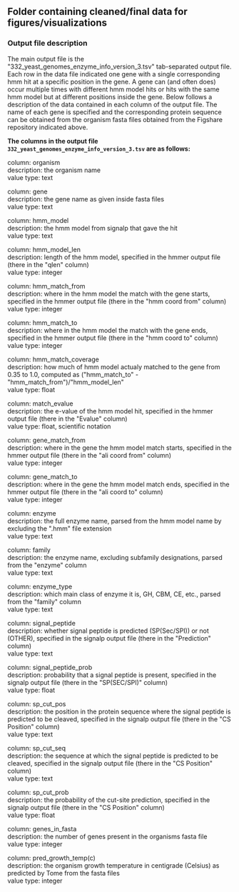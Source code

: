 ## Folder containing cleaned/final data for figures/visualizations

### Output file description
The main output file is the "332_yeast_genomes_enzyme_info_version_3.tsv" tab-separated output file. Each row in the data file indicated one gene with a single corresponding hmm hit at a specific position in the gene. A gene can (and often does) occur multiple times with different hmm model hits or hits with the same hmm model but at different positions inside the gene. Below follows a description of the data contained in each column of the output file. The name of each gene is specified and the corresponding protein sequence can be obtained from the organism fasta files obtained from the Figshare repository indicated above.

**The columns in the output file `332_yeast_genomes_enzyme_info_version_3.tsv` are as follows:**

column: organism \
description: the organism name \
value type: text


column: gene \
description: the gene name as given inside fasta files \
value type: text


column: hmm_model \
description: the hmm model from signalp that gave the hit \
value type: text


column: hmm_model_len \
description: length of the hmm model, specified in the hmmer output file (there in the "qlen" column) \
value type: integer


column: hmm_match_from \
description: where in the hmm model the match with the gene starts,  specified in the hmmer output file (there in the "hmm coord from" column) \
value type: integer


column: hmm_match_to \
description: where in the hmm model the match with the gene ends,  specified in the hmmer output file (there in the "hmm coord to" column) \
value type: integer


column: hmm_match_coverage \
description: how much of hmm model actualy matched to the gene from 0.35 to 1.0, computed as ("hmm_match_to" - "hmm_match_from")/"hmm_model_len" \
value type: float


column: match_evalue \
description: the e-value of the hmm model hit, specified in the hmmer output file (there in the "Evalue" column) \
value type: float, scientific notation


column: gene_match_from \
description: where in the gene the hmm model match starts, specified in the hmmer output file (there in the "ali coord from" column) \
value type: integer


column: gene_match_to \
description: where in the gene the hmm model match ends, specified in the hmmer output file (there in the "ali coord to" column) \
value type: integer


column: enzyme \
description: the full enzyme name, parsed from the hmm model name by excluding the ".hmm" file extension \
value type: text


column: family \
description: the enzyme name, excluding subfamily designations, parsed from the "enzyme" column \
value type: text


column: enzyme_type \
description: which main class of enzyme it is, GH, CBM, CE, etc., parsed from the "family" column \
value type: text


column: signal_peptide \
description: whether signal peptide is predicted (SP(Sec/SPI)) or not (OTHER), specified in the signalp output file (there in the "Prediction" column) \
value type: text


column: signal_peptide_prob \
description: probability that a signal peptide is present, specified in the signalp output file (there in the "SP(SEC/SPI)" column) \
value type: float


column: sp_cut_pos \
description: the position in the protein sequence where the signal peptide is predicted to be cleaved, specified in the signalp output file (there in the "CS Position" column) \
value type: text


column: sp_cut_seq \
description: the sequence at which the signal peptide is predicted to be cleaved, specified in the signalp output file (there in the "CS Position" column) \
value type: text


column: sp_cut_prob \
description: the probability of the cut-site prediction, specified in the signalp output file (there in the "CS Position" column) \
value type: float


column: genes_in_fasta \
description: the number of genes present in the organisms fasta file \
value type: integer


column: pred_growth_temp(c) \
description: the organism growth temperature in centigrade (Celsius) as predicted by Tome from the fasta files \
value type: integer
